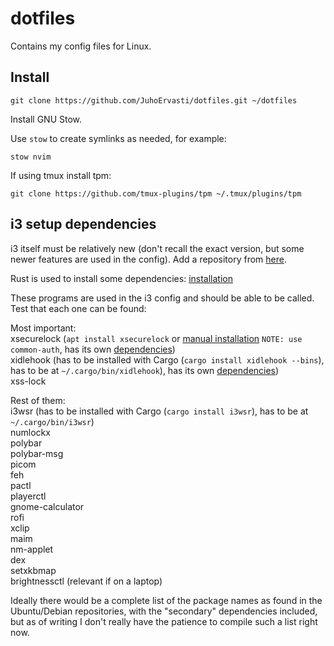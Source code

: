 # dotfiles

Contains my config files for Linux.

## Install

```shell
git clone https://github.com/JuhoErvasti/dotfiles.git ~/dotfiles
```

Install GNU Stow.

Use `stow` to create symlinks as needed, for example:

```shell
stow nvim
```

If using tmux install tpm:

```shell
git clone https://github.com/tmux-plugins/tpm ~/.tmux/plugins/tpm
```

## i3 setup dependencies

i3 itself must be relatively new (don't recall the exact version, but some
newer features are used in the config). Add a repository from
[here](https://i3wm.org/docs/repositories.html).

Rust is used to install some dependencies: [installation](https://www.rust-lang.org/tools/install)

These programs are used in the i3 config and should be able to be called. Test
that each one can be found:

Most important: \
xsecurelock (`apt install xsecurelock` or [manual installation](https://github.com/google/xsecurelock?tab=readme-ov-file#installation) `NOTE: use common-auth`, has its own [dependencies](https://github.com/google/xsecurelock?tab=readme-ov-file#requirements)) \
xidlehook (has to be installed with Cargo (`cargo install xidlehook --bins`), has to be at `~/.cargo/bin/xidlehook`), has its own [dependencies](https://github.com/jD91mZM2/xidlehook)) \
xss-lock

Rest of them: \
i3wsr (has to be installed with Cargo (`cargo install i3wsr`), has to be at `~/.cargo/bin/i3wsr`) \
numlockx \
polybar \
polybar-msg \
picom \
feh \
pactl \
playerctl \
gnome-calculator \
rofi \
xclip \
maim \
nm-applet \
dex \
setxkbmap \
brightnessctl (relevant if on a laptop)

Ideally there would be a complete list of the package names as found in the
Ubuntu/Debian repositories, with the "secondary" dependencies included, but as
of writing I don't really have the patience to compile such a list right now.
